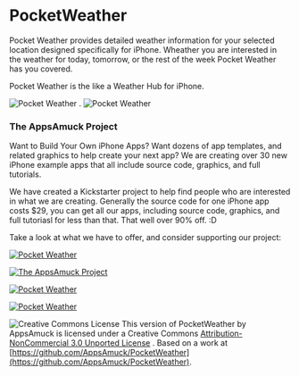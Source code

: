 PocketWeather
=============

Pocket Weather provides detailed weather information for your selected location designed specifically for iPhone. 
Wheather you are interested in the weather for today, tomorrow, or the rest of the week Pocket Weather has you covered.

Pocket Weather is the like a Weather Hub for iPhone.

![Pocket Weather](http://www.touchality.com/images/kickstarter/pocketweatherSmall01.png) . ![Pocket Weather](http://www.touchality.com/images/kickstarter/pocketweatherSmall05.png)

### The AppsAmuck Project

Want to Build Your Own iPhone Apps? Want dozens of app templates, and related graphics to help create your next app? 
We are creating over 30 new iPhone example apps that all include source code, graphics, and full tutorials.

We have created a Kickstarter project to help find people who are interested in what we are creating.
Generally the source code for one iPhone app costs $29, you can get all our apps, including source code, 
graphics, and full tutoriasl for less than that. That well over 90% off. :D

Take a look at what we have to offer, and consider supporting our project:

[![Pocket Weather](http://www.touchality.com/images/GetStartedNow.png)](http://kck.st/16bdc5I)

[![The AppsAmuck Project](https://s3.amazonaws.com/ksr/assets/000/840/392/000a224e2850a924e9d1fa8bfd05fb31_large.png?1376875095)](http://kck.st/16bdc5I)

[![Pocket Weather](https://s3.amazonaws.com/ksr/assets/000/858/100/2a1a582541819363ca05881df13ea9cb_large.png?1377391949)](http://kck.st/16bdc5I)

[![Pocket Weather](https://s3.amazonaws.com/ksr/assets/000/887/258/149c882fd9daf981fc112066ef39c6cc_large.png?1378258251)](http://kck.st/16bdc5I)

![Creative Commons License](http://i.creativecommons.org/l/by-nc/3.0/88x31.png) This version of PocketWeather by AppsAmuck is licensed under a Creative Commons [Attribution-NonCommercial 3.0 Unported License](http://creativecommons.org/licenses/by-nc/3.0/)
. Based on a work at [https://github.com/AppsAmuck/PocketWeather](https://github.com/AppsAmuck/PocketWeather). 

